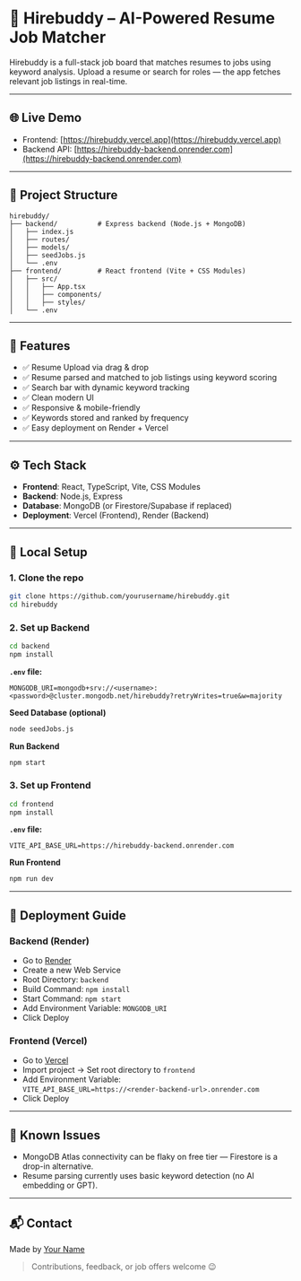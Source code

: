 # 🚀 Hirebuddy – AI-Powered Resume Job Matcher

Hirebuddy is a full-stack job board that matches resumes to jobs using keyword analysis. Upload a resume or search for roles — the app fetches relevant job listings in real-time.

---

## 🌐 Live Demo

- Frontend: [https://hirebuddy.vercel.app](https://hirebuddy.vercel.app)
- Backend API: [https://hirebuddy-backend.onrender.com](https://hirebuddy-backend.onrender.com)

---

## 📁 Project Structure

```
hirebuddy/
├── backend/          # Express backend (Node.js + MongoDB)
│   ├── index.js
│   ├── routes/
│   ├── models/
│   ├── seedJobs.js
│   └── .env
├── frontend/         # React frontend (Vite + CSS Modules)
│   ├── src/
│   │   ├── App.tsx
│   │   ├── components/
│   │   ├── styles/
│   └── .env
```

---

## 🧠 Features

- ✅ Resume Upload via drag & drop
- ✅ Resume parsed and matched to job listings using keyword scoring
- ✅ Search bar with dynamic keyword tracking
- ✅ Clean modern UI
- ✅ Responsive & mobile-friendly
- ✅ Keywords stored and ranked by frequency
- ✅ Easy deployment on Render + Vercel

---

## ⚙️ Tech Stack

- **Frontend**: React, TypeScript, Vite, CSS Modules
- **Backend**: Node.js, Express
- **Database**: MongoDB (or Firestore/Supabase if replaced)
- **Deployment**: Vercel (Frontend), Render (Backend)

---

## 🔧 Local Setup

### 1. Clone the repo

```bash
git clone https://github.com/yourusername/hirebuddy.git
cd hirebuddy
```

### 2. Set up Backend

```bash
cd backend
npm install
```

**`.env` file:**
```env
MONGODB_URI=mongodb+srv://<username>:<password>@cluster.mongodb.net/hirebuddy?retryWrites=true&w=majority
```

**Seed Database (optional)**

```bash
node seedJobs.js
```

**Run Backend**
```bash
npm start
```

### 3. Set up Frontend

```bash
cd frontend
npm install
```

**`.env` file:**
```env
VITE_API_BASE_URL=https://hirebuddy-backend.onrender.com
```

**Run Frontend**
```bash
npm run dev
```

---

## 🚀 Deployment Guide

### Backend (Render)

- Go to [Render](https://render.com/)
- Create a new Web Service
- Root Directory: `backend`
- Build Command: `npm install`
- Start Command: `npm start`
- Add Environment Variable: `MONGODB_URI`
- Click Deploy

### Frontend (Vercel)

- Go to [Vercel](https://vercel.com/)
- Import project → Set root directory to `frontend`
- Add Environment Variable:  
  `VITE_API_BASE_URL=https://<render-backend-url>.onrender.com`
- Click Deploy

---

## 📌 Known Issues

- MongoDB Atlas connectivity can be flaky on free tier — Firestore is a drop-in alternative.
- Resume parsing currently uses basic keyword detection (no AI embedding or GPT).

---

## 📬 Contact

Made by [Your Name](https://github.com/yourusername)

> Contributions, feedback, or job offers welcome 😉
